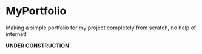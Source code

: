 # MyPortfolio
Making a simple portfolio for my project completely from scratch, no help of internet! 

**UNDER CONSTRUCTION**
